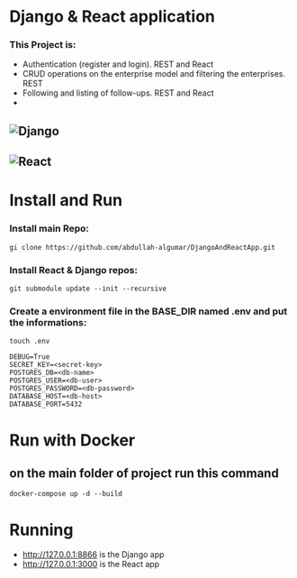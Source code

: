 # Django & React application

### This Project is:

- Authentication (register and login). REST and React
- CRUD operations on the enterprise model and filtering the enterprises. REST
- Following and listing of follow-ups. REST and React
-

## ![Django](https://github.com/abdullah-algumar/DRFAuthFilter)

## ![React](https://github.com/abdullah-algumar/ReactApp)

# Install and Run

### Install main Repo: 
`gi clone https://github.com/abdullah-algumar/DjangoAndReactApp.git`

### Install React & Django repos:
`git submodule update --init --recursive`

### Create a environment file in the BASE_DIR named .env and put the informations:

```
touch .env
```

```
DEBUG=True
SECRET_KEY=<secret-key>
POSTGRES_DB=<db-name>
POSTGRES_USER=<db-user>
POSTGRES_PASSWORD=<db-password>
DATABASE_HOST=<db-host>
DATABASE_PORT=5432
```

# Run with Docker

## on the main folder of project run this command

`docker-compose up -d --build`

# Running

- http://127.0.0.1:8866 is the Django app
- http://127.0.0.1:3000 is the React app
